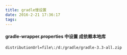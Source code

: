 ```yaml
---
title: gradle慢设置
date: 2016-2-21 17:36:17
tags:
---
```

#### gradle-wrapper.properties 中设置 成依赖本地库

```
distributionUrl=file\:/d:/gradle/gradle-3.3-all.zip
```